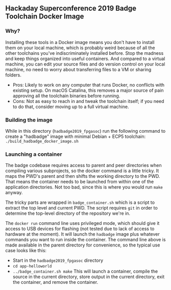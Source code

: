 ## Hackaday Superconference 2019 Badge Toolchain Docker Image

### Why?
Installing these tools in a Docker image means you don't have to install them on your local machine, which is probably weird because of all the other toolchains you've indiscriminately installed before. Stop the madness and keep things organized into useful containers. And compared to a virtual machine, you can edit your source files and do version control on your local machine, no need to worry about transferring files to a VM or sharing folders.
- Pros: Likely to work on any computer that runs Docker, no conflicts with existing setup. On macOS Catalina, this removes a major source of pain approving all the toolchain binaries before running.
- Cons: Not as easy to reach in and tweak the toolchain itself; if you need to do that, consider moving up to a full virtual machine.

### Building the image
While in this directory (`hadbadge2019_fpgasoc`) run the following command to create a "hadbadge" image with minimal Debian + ECP5 toolchain:
`./build_hadbadge_docker_image.sh`

### Launching a container
The badge codebase requires access to parent and peer directories when compiling various subprojects, so the docker command is a little tricky. It maps the PWD's parent and then shifts the working directory to the PWD. That means the container needs to be launched from within one of the application directories. Not too bad, since this is where you would run `make` anyway.

The tricky parts are wrapped in `badge_container.sh` which is a script to extract the top level and current PWD. The script requires `git` in order to determine the top-level directory of the repository we're in.

The `docker run` command line uses privileged mode, which should give it access to USB devices for flashing (not tested due to lack of access to hardware at the moment). It will launch the `hadbadge` image plus whatever commands you want to run inside the container. The command line above is made available in the parent directory for convenience, so the typical use case looks like this:
- Start in the `hadbadge2019_fpgasoc` directory
- `cd app-helloworld`
- `../badge_container.sh make`
This will launch a container, compile the source in the current directory, store output in the current directory, exit the container, and remove the container.
